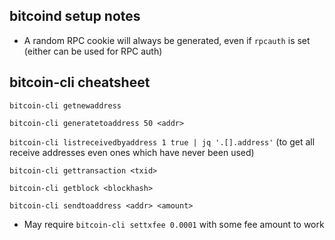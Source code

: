 

## bitcoind setup notes

* A random RPC cookie will always be generated, even if `rpcauth` is set (either can be used for RPC auth)

## bitcoin-cli cheatsheet

`bitcoin-cli getnewaddress`

`bitcoin-cli generatetoaddress 50 <addr>`

`bitcoin-cli listreceivedbyaddress 1 true | jq '.[].address'` (to get all receive addresses even ones which have never been used)

`bitcoin-cli gettransaction <txid>`

`bitcoin-cli getblock <blockhash>`

`bitcoin-cli sendtoaddress <addr> <amount>`

  * May require `bitcoin-cli settxfee 0.0001` with some fee amount to work
